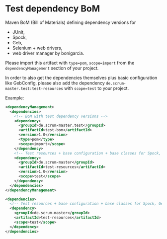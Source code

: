 # Test dependency BoM

Maven BoM (Bill of Materials) defining dependency versions for
  * JUnit,
  * Spock,
  * Geb,
  * Selenium + web drivers,
  * web driver manager by bonigarcia.

Please import this artifact with `type=pom`, `scope=import` from the `dependencyManagement` section of your project.

In order to also get the dependencies themselves plus basic configuration like GebConfig, please also add
the dependency `de.scrum-master.test:test-resources` with `scope=test` to your project.

Example:

```xml
<dependencyManagement>
  <dependencies>
    <!-- BoM with test dependency versions -->
    <dependency>
      <groupId>de.scrum-master.test</groupId>
      <artifactId>test-bom</artifactId>
      <version>1.0</version>
      <type>pom</type>
      <scope>import</scope>
    </dependency>
    <!-- Test resources + base configuration + base classes for Spock, Geb, Selenium -->
    <dependency>
      <groupId>de.scrum-master</groupId>
      <artifactId>test-resources</artifactId>
      <version>1.0</version>
      <scope>test</scope>
    </dependency>
  </dependencies>
</dependencyManagement>

<dependencies>
  <!-- Test resources + base configuration + base classes for Spock, Geb, Selenium -->
  <dependency>
    <groupId>de.scrum-master</groupId>
    <artifactId>test-resources</artifactId>
    <scope>test</scope>
  </dependency>
</dependencies>
```
